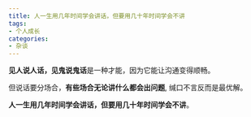 ```yaml
---
title: 人一生用几年时间学会讲话，但要用几十年时间学会不讲
tags:
- 个人成长
categories:
- 杂谈
---
```


**见人说人话，见鬼说鬼话**是一种才能，因为它能让沟通变得顺畅。

但说话要分场合，**有些场合无论讲什么都会出问题**, 缄口不言反而是最优解。

**人一生用几年时间学会讲话，但要用几十年时间学会不讲**。